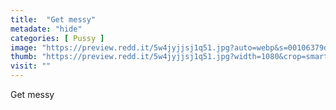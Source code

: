 ```yaml
---
title:  "Get messy"
metadate: "hide"
categories: [ Pussy ]
image: "https://preview.redd.it/5w4jyjjsj1q51.jpg?auto=webp&s=00106379d21bc1c97d328ddd227ba8c62aba1412"
thumb: "https://preview.redd.it/5w4jyjjsj1q51.jpg?width=1080&crop=smart&auto=webp&s=16466289eef0b08b762259e3e20d6de152079259"
visit: ""
---
```

Get messy
